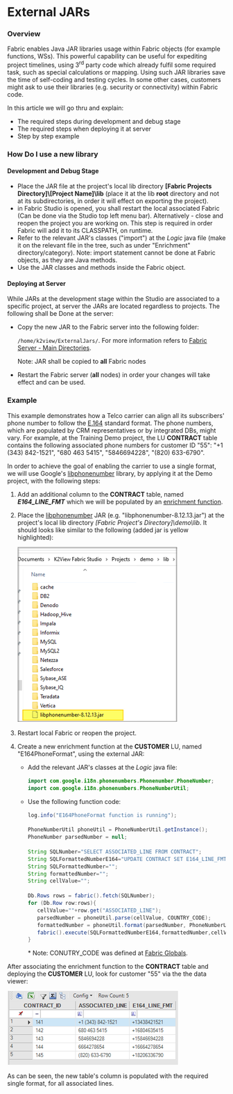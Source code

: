 # External JARs

### Overview

Fabric enables Java JAR libraries usage within Fabric objects (for example functions, WSs). This powerful capability can be useful for expediting project timelines, using 3<sup>rd</sup> party code which already fulfil some required task, such as special calculations or mapping. Using such JAR libraries save the time of self-coding and testing cycles. In some other cases, customers might ask to use their libraries (e.g. security or connectivity) within Fabric code. 

In this article we will go thru and explain: 

* The required steps during development and debug stage
* The required steps when deploying it at server 
* Step by step example

### How Do I use a new library

#### Development and Debug Stage

* Place the JAR file at the project's local lib directory **[Fabric Projects Directory]\\[Project Name]\lib** (place it at the lib **root** directory and not at its subdirectories, in order it will effect on exporting the project).
* in Fabric Studio is opened, you shall restart the local associated Fabric (Can be done via the Studio top left menu bar). Alternatively - close and reopen the project you are working on. This step is required in order Fabric will add it to its CLASSPATH, on runtime. 
* Refer to the relevant JAR's classes ("import") at the *Logic* java file (make it on the relevant file in the tree, such as under "Enrichment" directory/category). Note: import statement cannot be done at Fabric objects, as they are Java methods. 
* Use the JAR classes and methods inside the Fabric object.

#### Deploying at Server

While JARs at the development stage within the Studio are associated to a specific project, at server the JARs are located regardless to projects. The following shall be Done at the server: 

* Copy the new JAR to the Fabric server into the following folder:

  `/home/k2view/ExternalJars/`. For more information refers to [Fabric Server - Main Directories](/articles/02_fabric_architecture/02_fabric_directories.md). 

  Note: JAR shall be copied to **all** Fabric nodes

* Restart the Fabric server (**all** nodes) in order your changes will take effect and can be used. 

### Example

This example demonstrates how a Telco carrier can align all its subscribers' phone number to follow the [E.164](https://en.wikipedia.org/wiki/E.164) standard format. The phone numbers, which are populated by CRM representatives or by integrated DBs, might vary. For example, at the Training Demo project, the LU **CONTRACT** table contains the following associated phone numbers for customer ID "55": "+1 (343) 842-1521", "680 463 5415", "5846694228", "(820) 633-6790". 

In order to achieve the goal of enabling the carrier to use a single format, we will use Google's [libphonenumber](https://github.com/google/libphonenumber) library, by applying it at the Demo project, with the following steps:

1. Add an additional column to the **CONTRACT** table, named ***E164_LINE_FMT*** which we will be populated by an [enrichment function](/articles/10_enrichment_function/01_enrichment_function_overview.md). 

2. Place the  [libphonenumber](https://github.com/google/libphonenumber) JAR (e.g. "libphonenumber-8.12.13.jar") at the project's local lib directory *[Fabric Project's Directory]\demo\lib*. It should looks like similar to the following (added jar is yellow highlighted):

   ![image](images/external_lib.png)

3. Restart local Fabric or reopen the project.

4. Create a new enrichment function at the **CUSTOMER** LU, named "E164PhoneFormat", using the external JAR: 

   - Add the relevant JAR's classes at the *Logic* java file:

     ~~~java
     import com.google.i18n.phonenumbers.Phonenumber.PhoneNumber;
     import com.google.i18n.phonenumbers.PhoneNumberUtil;
     ~~~

   - Use the following function code: 

     ~~~java
     log.info("E164PhoneFormat function is running");
     
     PhoneNumberUtil phoneUtil = PhoneNumberUtil.getInstance(); 
     PhoneNumber parsedNumber = null; 
     
     String SQLNumber="SELECT ASSOCIATED_LINE FROM CONTRACT";
     String SQLFormattedNumberE164="UPDATE CONTRACT SET E164_LINE_FMT  = ? where  ASSOCIATED_LINE = ?";
     String SQLFormattedNumber="";
     String formattedNumber="";
     String cellValue="";
     
     Db.Rows rows = fabric().fetch(SQLNumber);
     for (Db.Row row:rows){ 
     	cellValue=""+row.get("ASSOCIATED_LINE");
     	parsedNumber = phoneUtil.parse(cellValue, COUNTRY_CODE); 
     	formattedNumber = phoneUtil.format(parsedNumber, PhoneNumberUtil.PhoneNumberFormat.E164);
     	fabric().execute(SQLFormattedNumberE164,formattedNumber,cellValue);
     }
     ~~~

     \* Note: CONUTRY_CODE was defined at [Fabric Globals](/articles/08_globals/01_globals_overview.md).  


After associating the enrichment function to the **CONTRACT** table and deploying the **CUSTOMER** LU, look for customer "55" via the the data viewer:



![image](images/external_e164.png)

As can be seen, the new table's column is populated with the required single format, for all associated lines.